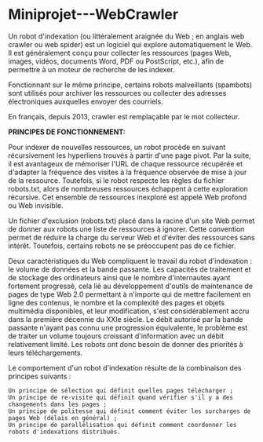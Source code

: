 # Miniprojet---WebCrawler
Un robot d'indexation (ou littéralement araignée du Web ; en anglais web crawler ou web spider) est un logiciel qui explore automatiquement le Web. Il est généralement conçu pour collecter les ressources (pages Web, images, vidéos, documents Word, PDF ou PostScript, etc.), afin de permettre à un moteur de recherche de les indexer.

Fonctionnant sur le même principe, certains robots malveillants (spambots) sont utilisés pour archiver les ressources ou collecter des adresses électroniques auxquelles envoyer des courriels.

En français, depuis 2013, crawler est remplaçable par le mot collecteur.

<b>PRINCIPES DE FONCTIONNEMENT:</b> 

Pour indexer de nouvelles ressources, un robot procède en suivant récursivement les hyperliens trouvés à partir d'une page pivot. Par la suite, il est avantageux de mémoriser l'URL de chaque ressource récupérée et d'adapter la fréquence des visites à la fréquence observée de mise à jour de la ressource. Toutefois, si le robot respecte les règles du fichier robots.txt, alors de nombreuses ressources échappent à cette exploration récursive. Cet ensemble de ressources inexploré est appelé Web profond ou Web invisible.

Un fichier d'exclusion (robots.txt) placé dans la racine d'un site Web permet de donner aux robots une liste de ressources à ignorer. Cette convention permet de réduire la charge du serveur Web et d'éviter des ressources sans intérêt. Toutefois, certains robots ne se préoccupent pas de ce fichier.

Deux caractéristiques du Web compliquent le travail du robot d'indexation : le volume de données et la bande passante. Les capacités de traitement et de stockage des ordinateurs ainsi que le nombre d'internautes ayant fortement progressé, cela lié au développement d'outils de maintenance de pages de type Web 2.0 permettant à n'importe qui de mettre facilement en ligne des contenus, le nombre et la complexité des pages et objets multimédia disponibles, et leur modification, s'est considérablement accru dans la première décennie du XXIe siècle. Le débit autorisé par la bande passante n'ayant pas connu une progression équivalente, le problème est de traiter un volume toujours croissant d'information avec un débit relativement limité. Les robots ont donc besoin de donner des priorités à leurs téléchargements.

Le comportement d'un robot d'indexation résulte de la combinaison des principes suivants :

    Un principe de sélection qui définit quelles pages télécharger ;
    Un principe de re-visite qui définit quand vérifier s'il y a des changements dans les pages ;
    Un principe de politesse qui définit comment éviter les surcharges de pages Web (délais en général) ;
    Un principe de parallélisation qui définit comment coordonner les robots d'indexations distribués.

